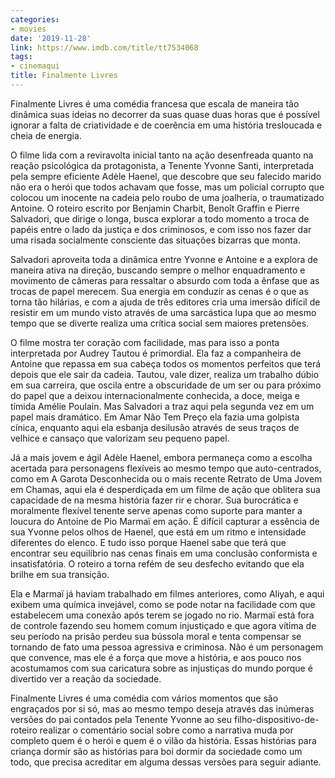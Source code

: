 ```yaml
---
categories:
- movies
date: '2019-11-28'
link: https://www.imdb.com/title/tt7534068
tags:
- cinemaqui
title: Finalmente Livres
---
```


Finalmente Livres é uma comédia francesa que escala de maneira tão dinâmica suas ideias no decorrer da suas quase duas horas que é possível ignorar a falta de criatividade e de coerência em uma história tresloucada e cheia de energia.

O filme lida com a reviravolta inicial tanto na ação desenfreada quanto na reação psicológica da protagonista, a Tenente Yvonne Santi, interpretada pela sempre eficiente Adèle Haenel, que descobre que seu falecido marido não era o herói que todos achavam que fosse, mas um policial corrupto que colocou um inocente na cadeia pelo roubo de uma joalheria, o traumatizado Antoine. O roteiro escrito por Benjamin Charbit, Benoît Graffin e Pierre Salvadori, que dirige o longa, busca explorar a todo momento a troca de papéis entre o lado da justiça e dos criminosos, e com isso nos fazer dar uma risada socialmente consciente das situações bizarras que monta.

Salvadori aproveita toda a dinâmica entre Yvonne e Antoine e a explora de maneira ativa na direção, buscando sempre o melhor enquadramento e movimento de câmeras para ressaltar o absurdo com toda a ênfase que as trocas de papel merecem. Sua energia em conduzir as cenas é o que as torna tão hilárias, e com a ajuda de três editores cria uma imersão difícil de resistir em um mundo visto através de uma sarcástica lupa que ao mesmo tempo que se diverte realiza uma crítica social sem maiores pretensões.

O filme mostra ter coração com facilidade, mas para isso a ponta interpretada por Audrey Tautou é primordial. Ela faz a companheira de Antoine que repassa em sua cabeça todos os momentos perfeitos que terá depois que ele sair da cadeia. Tautou, vale dizer, realiza um trabalho dúbio em sua carreira, que oscila entre a obscuridade de um ser ou para próximo do papel que a deixou internacionalmente conhecida, a doce, meiga e tímida Amélie Poulain. Mas Salvadori a traz aqui pela segunda vez em um papel mais dramático. Em Amar Não Tem Preço ela fazia uma golpista cínica, enquanto aqui ela esbanja desilusão através de seus traços de velhice e cansaço que valorizam seu pequeno papel.

Já a mais jovem e ágil Adèle Haenel, embora permaneça como a escolha acertada para personagens flexíveis ao mesmo tempo que auto-centrados, como em A Garota Desconhecida ou o mais recente Retrato de Uma Jovem em Chamas, aqui ela é desperdiçada em um filme de ação que oblitera sua capacidade de na mesma história fazer rir e chorar. Sua burocrática e moralmente flexível tenente serve apenas como suporte para manter a loucura do Antoine de Pio Marmaï em ação. É difícil capturar a essência de sua Yvonne pelos olhos de Haenel, que está em um ritmo e intensidade diferentes do elenco. E tudo isso porque Haenel sabe que terá que encontrar seu equilíbrio nas cenas finais em uma conclusão conformista e insatisfatória. O roteiro a torna refém de seu desfecho evitando que ela brilhe em sua transição.

Ela e Marmaï já haviam trabalhado em filmes anteriores, como Aliyah, e aqui exibem uma química invejável, como se pode notar na facilidade com que estabelecem uma conexão após terem se jogado no rio. Marmaï está fora de controle fazendo seu homem comum injustiçado e que agora vítima de seu período na prisão perdeu sua bússola moral e tenta compensar se tornando de fato uma pessoa agressiva e criminosa. Não é um personagem que convence, mas ele é a força que move a história, e aos pouco nos acostumamos com sua caricatura sobre as injustiças do mundo porque é divertido ver a reação da sociedade.

Finalmente Livres é uma comédia com vários momentos que são engraçados por si só, mas ao mesmo tempo deseja através das inúmeras versões do pai contados pela Tenente Yvonne ao seu filho-dispositivo-de-roteiro realizar o comentário social sobre como a narrativa muda por completo quem é o herói e quem é o vilão da história. Essas histórias para criança dormir são as histórias para boi dormir da sociedade como um todo, que precisa acreditar em alguma dessas versões para seguir adiante.